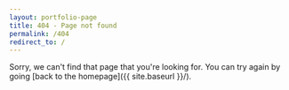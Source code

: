 ```yaml
---
layout: portfolio-page
title: 404 - Page not found
permalink: /404
redirect_to: /
---
```


Sorry, we can't find that page that you're looking for. You can try again by going [back to the homepage]({{ site.baseurl }}/).
